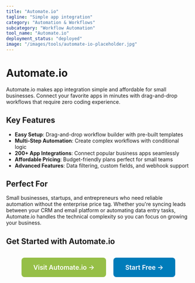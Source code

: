 ```yaml
---
title: "Automate.io"
tagline: "Simple app integration"
category: "Automation & Workflows"
subcategory: "Workflow Automation"
tool_name: "Automate.io"
deployment_status: "deployed"
image: "/images/tools/automate-io-placeholder.jpg"
---
```


# Automate.io

Automate.io makes app integration simple and affordable for small businesses. Connect your favorite apps in minutes with drag-and-drop workflows that require zero coding experience.

## Key Features

- **Easy Setup**: Drag-and-drop workflow builder with pre-built templates
- **Multi-Step Automation**: Create complex workflows with conditional logic
- **200+ App Integrations**: Connect popular business apps seamlessly
- **Affordable Pricing**: Budget-friendly plans perfect for small teams
- **Advanced Features**: Data filtering, custom fields, and webhook support

## Perfect For

Small businesses, startups, and entrepreneurs who need reliable automation without the enterprise price tag. Whether you're syncing leads between your CRM and email platform or automating data entry tasks, Automate.io handles the technical complexity so you can focus on growing your business.

## Get Started with Automate.io

<div style="text-align: center; margin: 2rem 0;">
  <a href="https://automate.io" target="_blank" rel="noopener noreferrer" style="display: inline-block; background: #96BF47; color: white; padding: 1rem 2rem; text-decoration: none; border-radius: 8px; font-weight: 600; font-size: 1.1rem; margin-right: 1rem;">Visit Automate.io →</a>
  <a href="https://automate.io/signup" target="_blank" rel="noopener noreferrer" style="display: inline-block; background: #007cba; color: white; padding: 1rem 2rem; text-decoration: none; border-radius: 8px; font-weight: 600; font-size: 1.1rem;">Start Free →</a>
</div>